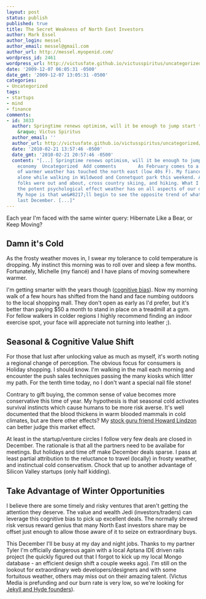 ```yaml
---
layout: post
status: publish
published: true
title: The Secret Weakness of North East Investors
author: Mark Essel
author_login: messel
author_email: messel@gmail.com
author_url: http://messel.myopenid.com/
wordpress_id: 2461
wordpress_url: http://victusfate.github.io/victusspiritus/uncategorized/2009/12/07/the-secret-weakness-of-north-east-investors/
date: '2009-12-07 06:05:31 -0500'
date_gmt: '2009-12-07 13:05:31 -0500'
categories:
- Uncategorized
tags:
- startups
- mind
- finance
comments:
- id: 3033
  author: Springtime renews optimism, will it be enough to jump start the economy
    &raquo; Victus Spiritus
  author_email: ''
  author_url: http://victusfate.github.io/victusspiritus/uncategorized/2010/02/21/springtime-renews-optimism-will-it-be-enough-to-jump-start-the-economy/
  date: '2010-02-21 13:57:46 -0500'
  date_gmt: '2010-02-21 20:57:46 -0500'
  content: "[...] Springtime renews optimism, will it be enough to jump start the
    economy  Uncategorized  Add comments        As February comes to a close, a hint
    of warmer weather has touched the north east (low 40s F). My fiancé and I weren&#8217;t
    alone while walking in Wildwood and Connetquot park this weekend. A handful of
    folks were out and about, cross country skiing, and hiking. What I observed was
    the potent psychological effect weather has on all aspects of our decision making.
    My hope is that we&#8217;ll begin to see the opposite trend of what I mentioned
    last December. [...]"
---
```

<p>Each year I'm faced with the same winter query: Hibernate Like a Bear, or Keep Moving?</p>
<h2>Damn it's Cold</h2>
<p>As the frosty weather moves in, I swear my tolerance to cold temperature is dropping. My instinct this morning was to roll over and sleep a few months. Fortunately, Michelle (my fiancé) and I have plans of moving somewhere warmer.</p>
<p>I'm getting smarter with the years though (<a href="http://victusfate.github.io/victusspiritus/uncategorized/2009/07/19/can-awareness-of-our-biases-clear-our-vision/">cognitive bias</a>). Now my morning walk of a few hours has shifted from the hand and face numbing outdoors to the local shopping mall. They don't open as early as I'd prefer, but it's better than paying $50 a month to stand in place on a treadmill at a gym. For fellow walkers in colder regions I highly recommend finding an indoor exercise spot, your face will appreciate not turning into leather ;).</p>
<h2>Seasonal &amp; Cognitive Value Shift</h2>
<p>For those that lust after unlocking value as much as myself, it's worth noting a regional change of perception. The obvious focus for consumers is Holiday shopping. I should know. I'm walking in the mall each morning and encounter the push sales techniques passing the many kiosks which litter my path. For the tenth time today, no I don't want a special nail file stone!</p>
<p>Contrary to gift buying, the common sense of value becomes more conservative this time of year. My hypothesis is that seasonal cold activates survival instincts which cause humans to be more risk averse. It's well documented that the blood thickens in warm blooded mammals in cold climates, but are there other effects? My <a href="http://howardlindzon.com/">stock guru friend Howard Lindzon</a> can better judge this market effect.</p>
<p>At least in the startup/venture circles I follow very few deals are closed in December. The rationale is that all the partners need to be availabe for meetings. But holidays and time off make December deals sparse. I pass at least partial attribution to the reluctance to travel (locally) in frosty weather, and instinctual cold conservatism. Chock that up to another advantage of Silicon Valley startups (only half kidding).</p>
<h2>Take Advantage of Winter Opportunities</h2>
<p>I believe there are some timely and risky ventures that aren't getting the attention they deserve. The value and wealth Jedi (investors/traders) can leverage this cognitive bias to pick up excellent deals. The normally shrewd risk versus reward genius that many North East investors share may be offset just enough to allow those aware of it to seize on extraordinary buys.</p>
<p>This December I'll be busy at my day and night jobs. Thanks to my partner Tyler I'm officially dangerous again with a local Aptana IDE driven rails project (he quickly figured out that I forgot to kick up my local Mongo database - an efficient design shift a couple weeks ago). I'm still on the lookout for extraordinary web developers/designers and with some fortuitous weather, others may miss out on their amazing talent. (Victus Media is prefunding and our burn rate is very low, so we're looking for <a href="http://victusfate.github.io/victusspiritus/uncategorized/2009/12/05/dr-jekyl-and-mr-hyde-founders-live-two-lives/">Jekyll and Hyde founders</a>).</p>
